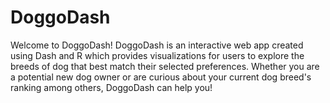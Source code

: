 # DoggoDash

Welcome to DoggoDash! DoggoDash is an interactive web app created using Dash and R which provides visualizations for users to explore the breeds of dog that best match their selected preferences. Whether you are a potential new dog owner or are curious about your current dog breed's ranking among others, DoggoDash can help you! 

